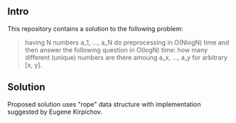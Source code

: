 Intro
-----
This repository contains a solution to the following problem:
> having N numbers a_1, ..., a_N do preprocessing in O(NlogN) time and then answer the following question in O(logN) time: how many different (unique) numbers are there amoung a_x, ..., a_y for arbitrary [x, y].

Solution
--------
Proposed solution uses "rope" data structure with implementation suggested by Eugene Kirpichov.
